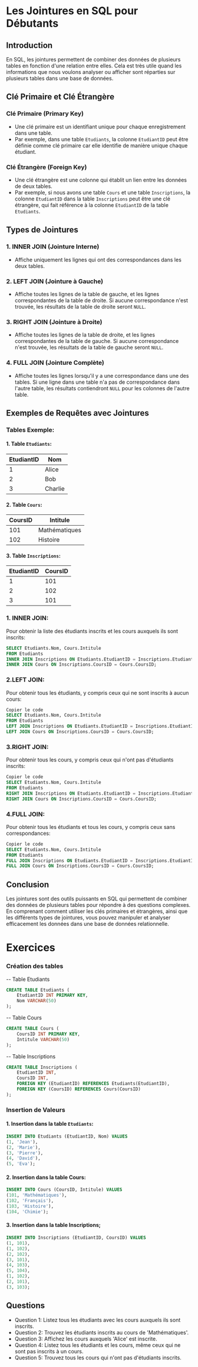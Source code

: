 # Les Jointures en SQL pour Débutants

## Introduction

En SQL, les jointures permettent de combiner des données de plusieurs tables en fonction d'une relation entre elles. Cela est très utile quand les informations que nous voulons analyser ou afficher sont réparties sur plusieurs tables dans une base de données.

## Clé Primaire et Clé Étrangère

### Clé Primaire (Primary Key)
- Une clé primaire est un identifiant unique pour chaque enregistrement dans une table.
- Par exemple, dans une table `Etudiants`, la colonne `EtudiantID` peut être définie comme clé primaire car elle identifie de manière unique chaque étudiant.

### Clé Étrangère (Foreign Key)
- Une clé étrangère est une colonne qui établit un lien entre les données de deux tables.
- Par exemple, si nous avons une table `Cours` et une table `Inscriptions`, la colonne `EtudiantID` dans la table `Inscriptions` peut être une clé étrangère, qui fait référence à la colonne `EtudiantID` de la table `Etudiants`.

## Types de Jointures

### 1. INNER JOIN (Jointure Interne)
- Affiche uniquement les lignes qui ont des correspondances dans les deux tables.

### 2. LEFT JOIN (Jointure à Gauche)
- Affiche toutes les lignes de la table de gauche, et les lignes correspondantes de la table de droite. Si aucune correspondance n'est trouvée, les résultats de la table de droite seront `NULL`.

### 3. RIGHT JOIN (Jointure à Droite)
- Affiche toutes les lignes de la table de droite, et les lignes correspondantes de la table de gauche. Si aucune correspondance n'est trouvée, les résultats de la table de gauche seront `NULL`.

### 4. FULL JOIN (Jointure Complète)
- Affiche toutes les lignes lorsqu'il y a une correspondance dans une des tables. Si une ligne dans une table n'a pas de correspondance dans l'autre table, les résultats contiendront `NULL` pour les colonnes de l'autre table.

## Exemples de Requêtes avec Jointures

### Tables Exemple:

#### 1. Table `Etudiants`:
| EtudiantID | Nom     |
|------------|---------|
| 1          | Alice   |
| 2          | Bob     |
| 3          | Charlie |

#### 2. Table `Cours`:
| CoursID | Intitule      |
|---------|---------------|
| 101     | Mathématiques |
| 102     | Histoire      |

#### 3. Table `Inscriptions`:
| EtudiantID | CoursID |
|------------|---------|
| 1          | 101     |
| 2          | 102     |
| 3          | 101     |

### 1. INNER JOIN:

Pour obtenir la liste des étudiants inscrits et les cours auxquels ils sont inscrits:
```sql
SELECT Etudiants.Nom, Cours.Intitule
FROM Etudiants
INNER JOIN Inscriptions ON Etudiants.EtudiantID = Inscriptions.EtudiantID
INNER JOIN Cours ON Inscriptions.CoursID = Cours.CoursID;
```

### 2.LEFT JOIN:
Pour obtenir tous les étudiants, y compris ceux qui ne sont inscrits à aucun cours:

```sql
Copier le code
SELECT Etudiants.Nom, Cours.Intitule
FROM Etudiants
LEFT JOIN Inscriptions ON Etudiants.EtudiantID = Inscriptions.EtudiantID
LEFT JOIN Cours ON Inscriptions.CoursID = Cours.CoursID;
```

### 3.RIGHT JOIN:
Pour obtenir tous les cours, y compris ceux qui n'ont pas d'étudiants inscrits:

```sql
Copier le code
SELECT Etudiants.Nom, Cours.Intitule
FROM Etudiants
RIGHT JOIN Inscriptions ON Etudiants.EtudiantID = Inscriptions.EtudiantID
RIGHT JOIN Cours ON Inscriptions.CoursID = Cours.CoursID;
```

### 4.FULL JOIN:
Pour obtenir tous les étudiants et tous les cours, y compris ceux sans correspondances:

```sql
Copier le code
SELECT Etudiants.Nom, Cours.Intitule
FROM Etudiants
FULL JOIN Inscriptions ON Etudiants.EtudiantID = Inscriptions.EtudiantID
FULL JOIN Cours ON Inscriptions.CoursID = Cours.CoursID;
```

## Conclusion

Les jointures sont des outils puissants en SQL qui permettent de combiner des données de plusieurs tables pour répondre à des questions complexes. En comprenant comment utiliser les clés primaires et étrangères, ainsi que les différents types de jointures, vous pouvez manipuler et analyser efficacement les données dans une base de données relationnelle.


# Exercices

### Création des tables

-- Table Etudiants
```sql
CREATE TABLE Etudiants (
    EtudiantID INT PRIMARY KEY,
    Nom VARCHAR(50)
);
```

-- Table Cours
```sql
CREATE TABLE Cours (
    CoursID INT PRIMARY KEY,
    Intitule VARCHAR(50)
);
```

-- Table Inscriptions
```sql
CREATE TABLE Inscriptions (
    EtudiantID INT,
    CoursID INT,
    FOREIGN KEY (EtudiantID) REFERENCES Etudiants(EtudiantID),
    FOREIGN KEY (CoursID) REFERENCES Cours(CoursID)
);
```


### Insertion de Valeurs

#### 1. Insertion dans la table `Etudiants`:
```sql
INSERT INTO Etudiants (EtudiantID, Nom) VALUES
(1, 'Jean'),
(2, 'Marie'),
(3, 'Pierre'),
(4, 'David'),
(5, 'Eva');
```

#### 2. Insertion dans la table Cours:
```sql
INSERT INTO Cours (CoursID, Intitule) VALUES
(101, 'Mathématiques'),
(102, 'Français'),
(103, 'Histoire'),
(104, 'Chimie');
```

#### 3. Insertion dans la table Inscriptions;
```sql
INSERT INTO Inscriptions (EtudiantID, CoursID) VALUES
(1, 101),
(1, 102),
(2, 102),
(3, 101),
(4, 103),
(5, 104),
(1, 102),
(2, 101),
(3, 103);
```

## Questions

- Question 1: Listez tous les étudiants avec les cours auxquels ils sont inscrits.
- Question 2: Trouvez les étudiants inscrits au cours de 'Mathématiques'.
- Question 3: Affichez les cours auxquels 'Alice' est inscrite.
- Question 4: Listez tous les étudiants et les cours, même ceux qui ne sont pas inscrits à un cours.
- Question 5: Trouvez tous les cours qui n'ont pas d'étudiants inscrits.
